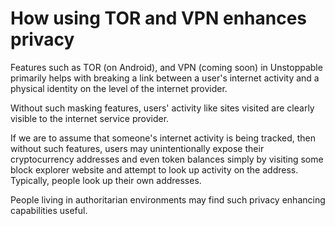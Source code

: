 # How using TOR and VPN enhances privacy

Features such as TOR (on Android), and VPN (coming soon) in Unstoppable primarily helps with breaking a link between a user's internet activity and a physical identity on the level of the internet provider.

Without such masking features, users' activity like sites visited are clearly visible to the internet service provider.

If we are to assume that someone's internet activity is being tracked, then without such features, users may unintentionally expose their cryptocurrency addresses and even token balances simply by visiting some block explorer website and attempt to look up activity on the address. Typically, people look up their own addresses.

People living in authoritarian environments may find such privacy enhancing capabilities useful.